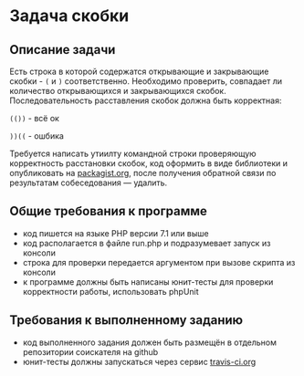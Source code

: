 # Задача скобки

## Описание задачи
Есть строка в которой содержатся открывающие и закрывающие скобки -  `(` и `)` соответственно. Необходимо проверить, совпадает ли количество открывающихся и закрывающихся скобок.
Последовательность расставления скобок должна быть корректная:

`(())` - всё ок

`))((` - ошбика

Требуется написать утиилту командной строки проверяющую корректность расстановки скобок, код оформить в виде библиотеки и опубликовать на 
[packagist.org](https://packagist.org), после получения обратной связи по результатам собеседования — удалить.

## Общие требования к программе
- код пишется на языке PHP версии 7.1 или выше
- код располагается в файле run.php и подразумевает запуск из консоли
- строка для проверки передается аргументом при вызове скрипта из консоли
- к программе должны быть написаны юнит-тесты для проверки корректности работы, использовать phpUnit

## Требования к выполненному заданию
- код выполненного задания должен быть размещён в отдельном репозитории соискателя на github
- юнит-тесты должны запускаться через сервис [travis-ci.org](http://travis-ci.org)
